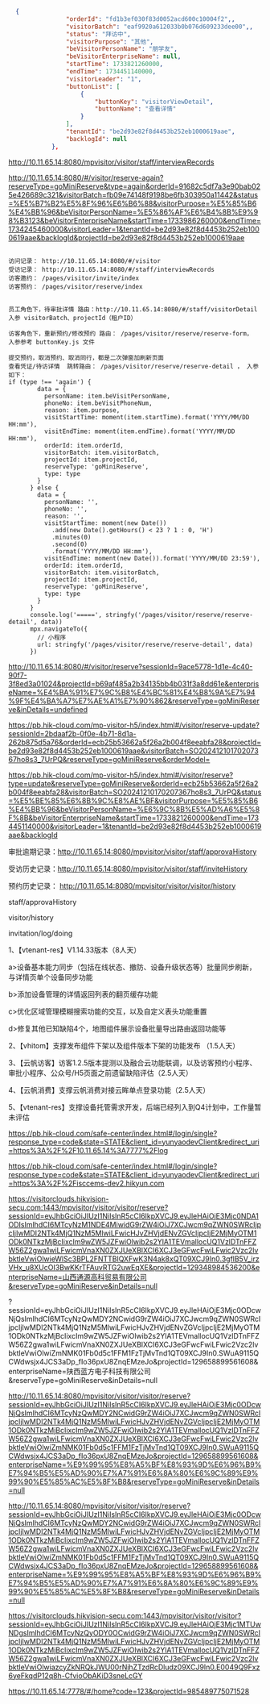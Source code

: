 ```json
  {
                "orderId": "fd1b3ef030f83d0052acd600c10004f2",,
                "visitorBatch": "eaf9920a612033b0b076d609233dee00",,
                "status": "拜访中",
                "visitorPurpose": "其他",
                "beVisitorPersonName": "朋学友",
                "beVisitorEnterpriseName": null,
                "startTime": 1733821260000,
                "endTime": 1734451140000,
                "visitorLeader": "1",
                "buttonList": [
                    {
                        "buttonKey": "visitorViewDetail",
                        "buttonName": "查看详情"
                    }
                ],
                "tenantId": "be2d93e82f8d4453b252eb1000619aae",
                "backlogId": null
            },
```









http://10.11.65.14:8080/mpvisitor/visitor/staff/interviewRecords

http://10.11.65.14:8080/#/visitor/reserve-again?reserveType=goMiniReserve&type=again&orderId=91682c5df7a3e90bab025e426689c321&visitorBatch=fb09e74148f9198be6fb303950a11442&status=%E5%B7%B2%E5%8F%96%E6%B6%88&visitorPurpose=%E5%85%B6%E4%BB%96&beVisitorPersonName=%E5%86%AF%E6%B4%8B%E9%98%B3123&beVisitorEnterpriseName&startTime=1733986260000&endTime=1734245460000&visitorLeader=1&tenantId=be2d93e82f8d4453b252eb1000619aae&backlogId&projectId=be2d93e82f8d4453b252eb1000619aae

```

访问记录： http://10.11.65.14:8080/#/visitor 
受访记录： http://10.11.65.14:8080/#/staff/interviewRecords
访客邀约： /pages/visitor/invite/index
访客预约： /pages/visitor/reserve/index


员工角色下，待审批详情 路由：http://10.11.65.14:8080/#/staff/visitorDetail  入参 visitorBatch、projectId（租户ID）

访客角色下，重新预约/修改预约 路由： /pages/visitor/reserve/reserve-form， 入参参考 buttonKey.js 文件

提交预约，取消预约、取消同行，都是二次弹窗加刷新页面
查看凭证/待访详情  跳转路由： /pages/visitor/reserve/reserve-detail ， 入参如下：
if (type !== 'again') {
        data = {
          personName: item.beVisitPersonName,
          phoneNo: item.beVisitPhoneNum,
          reason: item.purpose,
          visitStartTime: moment(item.startTime).format('YYYY/MM/DD HH:mm'),
          visitEndTime: moment(item.endTime).format('YYYY/MM/DD HH:mm'),
          orderId: item.orderId,
          visitorBatch: item.visitorBatch,
          projectId: item.projectId,
          reserveType: 'goMiniReserve',
          type: type
        }
      } else {
        data = {
          personName: '',
          phoneNo: '',
          reason: '',
          visitStartTime: moment(new Date())
            .add(new Date().getHours() < 23 ? 1 : 0, 'H')
            .minutes(0)
            .second(0)
            .format('YYYY/MM/DD HH:mm'),
          visitEndTime: moment(new Date()).format('YYYY/MM/DD 23:59'),
          orderId: item.orderId,
          visitorBatch: item.visitorBatch,
          projectId: item.projectId,
          reserveType: 'goMiniReserve',
          type: type
        }
      }
      console.log('=====', stringfy('/pages/visitor/reserve/reserve-detail', data))
      mpx.navigateTo({
        // 小程序
        url: stringfy('/pages/visitor/reserve/reserve-detail', data)
      })

```



http://10.11.65.14:8080/#/visitor/reserve?sessionId=9ace5778-1d1e-4c40-90f7-3f8ed3a01024&projectId=b69af485a2b34135bb4b031f3a8dd61e&enterpriseName=%E4%BA%91%E7%9C%B8%E4%BC%81%E4%B8%9A%E7%94%9F%E4%BA%A7%E7%AE%A1%E7%90%862&reserveType=goMiniReserve&inDetails=undefined

https://pb.hik-cloud.com/mp-visitor-h5/index.html#/visitor/reserve-update?sessionId=2bdaaf2b-0f0e-4b71-8d1a-262b875d5a76&orderId=ecb25b53662a5f26a2b004f8eeabfa28&projectId=be2d93e82f8d4453b252eb1000619aae&visitorBatch=SO20241210170207367ho8s3_7UrPQ&reserveType=goMiniReserve&orderModel=

https://pb.hik-cloud.com/mp-visitor-h5/index.html#/visitor/reserve?type=update&reserveType=goMiniReserve&orderId=ecb25b53662a5f26a2b004f8eeabfa28&visitorBatch=SO20241210170207367ho8s3_7UrPQ&status=%E5%BE%85%E6%8B%9C%E8%AE%BF&visitorPurpose=%E5%85%B6%E4%BB%96&beVisitorPersonName=%E6%9C%8B%E5%AD%A6%E5%8F%8B&beVisitorEnterpriseName&startTime=1733821260000&endTime=1734451140000&visitorLeader=1&tenantId=be2d93e82f8d4453b252eb1000619aae&backlogId



审批逾期记录：http://10.11.65.14:8080/mpvisitor/visitor/staff/approvaHistory

受访历史记录：http://10.11.65.14:8080/mpvisitor/visitor/staff/inviteHistory

预约历史记录： http://10.11.65.14:8080/mpvisitor/visitor/visitor/history







staff/approvaHistory

visitor/history

invitation/log/doing













1、【vtenant-res】V1.14.33版本（8人天）

a>设备基本能力同步（包括在线状态、撤防、设备升级状态等）批量同步刷新，与详情页单个设备同步功能

b>添加设备管理的详情返回列表的翻页缓存功能

c>优化区域管理模糊搜索功能的交互，以及自定义表头功能重置

d>修复其他已知缺陷4个，地图组件展示设备批量导出路由返回功能等

2、【vhitom】支撑发布组件下架以及组件版本下架的功能发布 （1.5人天）

3、【云帆访客】访客1.2.5版本提测以及融合云功能联调，以及访客预约小程序、审批小程序、公众号/H5页面之前遗留缺陷评估（2.5人天）

4、【云帆消费】支撑云帆消费对接云眸单点登录功能（2.5人天）

5、【vtenant-res】支撑设备托管需求开发，后端已经列入到Q4计划中，工作量暂未评估







https://pb.hik-cloud.com/safe-center/index.html#/login/single?response_type=code&state=STATE&client_id=yunyaodevClient&redirect_uri=https%3A%2F%2F10.11.65.14%3A7777%2Flog

https://pb.hik-cloud.com/safe-center/index.html#/login/single?response_type=code&state=STATE&client_id=yunyaodevClient&redirect_uri=https%3A%2F%2Fisccems-dev2.hikyun.com

























https://visitorclouds.hikvision-secu.com:1443/mpvisitor/visitor/visitor/reserve?sessionId=eyJhbGciOiJIUzI1NiIsInR5cCI6IkpXVCJ9.eyJleHAiOjE3Mjc0NDA1ODIsImlhdCI6MTcyNzM1NDE4MiwidG9rZW4iOiJ7XCJwcm9qZWN0SWRcIjpcIjIwMDI2NTk4MjQ1NzM5MlwiLFwicHJvZHVjdENvZGVcIjpcIjE2MjMyOTM1ODk0NTkzMjBcIixcIm9wZW5JZFwiOlwib2s2YlA1TEVmallocUQ1VzlDTnFFZW56Z2gwa1wiLFwicmVnaXN0ZXJUeXBlXCI6XCJ3eGFwcFwiLFwic2Vzc2lvbktleVwiOlwieWlSc3BPL2FNTTBlQXFwK3N4ak8xQT09XCJ9In0.3gflB5V_irzVHx_u8XUcOI3BwKKrTFAuvRTG2uwEqXE&projectId=129348984536200&enterpriseName=山西通源高科贸易有限公司&reserveType=goMiniReserve&inDetails=null



?sessionId=eyJhbGciOiJIUzI1NiIsInR5cCI6IkpXVCJ9.eyJleHAiOjE3Mjc0ODcwNjQsImlhdCI6MTcyNzQwMDY2NCwidG9rZW4iOiJ7XCJwcm9qZWN0SWRcIjpcIjIwMDI2NTk4MjQ1NzM5MlwiLFwicHJvZHVjdENvZGVcIjpcIjE2MjMyOTM1ODk0NTkzMjBcIixcIm9wZW5JZFwiOlwib2s2YlA1TEVmallocUQ1VzlDTnFFZW56Z2gwa1wiLFwicmVnaXN0ZXJUeXBlXCI6XCJ3eGFwcFwiLFwic2Vzc2lvbktleVwiOlwiZmNMK01Fb0d5c1FFM1FzTjMvTnd1QT09XCJ9In0.SWuA9115QCWdwsjx4JCS3aDp_fIo36pxU8ZnqEMzeJo&projectId=129658899561608&enterpriseName=陕西蓝方电子科技有限公司&reserveType=goMiniReserve&inDetails=null



http://10.11.65.14:8080/mpvisitor/visitor/visitor/reserve?sessionId=eyJhbGciOiJIUzI1NiIsInR5cCI6IkpXVCJ9.eyJleHAiOjE3Mjc0ODcwNjQsImlhdCI6MTcyNzQwMDY2NCwidG9rZW4iOiJ7XCJwcm9qZWN0SWRcIjpcIjIwMDI2NTk4MjQ1NzM5MlwiLFwicHJvZHVjdENvZGVcIjpcIjE2MjMyOTM1ODk0NTkzMjBcIixcIm9wZW5JZFwiOlwib2s2YlA1TEVmallocUQ1VzlDTnFFZW56Z2gwa1wiLFwicmVnaXN0ZXJUeXBlXCI6XCJ3eGFwcFwiLFwic2Vzc2lvbktleVwiOlwiZmNMK01Fb0d5c1FFM1FzTjMvTnd1QT09XCJ9In0.SWuA9115QCWdwsjx4JCS3aDp_fIo36pxU8ZnqEMzeJo&projectId=129658899561608&enterpriseName=%E9%99%95%E8%A5%BF%E8%93%9D%E6%96%B9%E7%94%B5%E5%AD%90%E7%A7%91%E6%8A%80%E6%9C%89%E9%99%90%E5%85%AC%E5%8F%B8&reserveType=goMiniReserve&inDetails=null



http://10.11.65.14:8080/mpvisitor/visitor/visitor/reserve?sessionId=eyJhbGciOiJIUzI1NiIsInR5cCI6IkpXVCJ9.eyJleHAiOjE3Mjc0ODcwNjQsImlhdCI6MTcyNzQwMDY2NCwidG9rZW4iOiJ7XCJwcm9qZWN0SWRcIjpcIjIwMDI2NTk4MjQ1NzM5MlwiLFwicHJvZHVjdENvZGVcIjpcIjE2MjMyOTM1ODk0NTkzMjBcIixcIm9wZW5JZFwiOlwib2s2YlA1TEVmallocUQ1VzlDTnFFZW56Z2gwa1wiLFwicmVnaXN0ZXJUeXBlXCI6XCJ3eGFwcFwiLFwic2Vzc2lvbktleVwiOlwiZmNMK01Fb0d5c1FFM1FzTjMvTnd1QT09XCJ9In0.SWuA9115QCWdwsjx4JCS3aDp_fIo36pxU8ZnqEMzeJo&projectId=129658899561608&enterpriseName=%E9%99%95%E8%A5%BF%E8%93%9D%E6%96%B9%E7%94%B5%E5%AD%90%E7%A7%91%E6%8A%80%E6%9C%89%E9%99%90%E5%85%AC%E5%8F%B8&reserveType=goMiniReserve&inDetails=null

https://visitorclouds.hikvision-secu.com:1443/mpvisitor/visitor/visitor?sessionId=eyJhbGciOiJIUzI1NiIsInR5cCI6IkpXVCJ9.eyJleHAiOjE3Mjc1MTUwNDgsImlhdCI6MTcyNzQyODY0OCwidG9rZW4iOiJ7XCJwcm9qZWN0SWRcIjpcIjIwMDI2NTk4MjQ1NzM5MlwiLFwicHJvZHVjdENvZGVcIjpcIjE2MjMyOTM1ODk0NTkzMjBcIixcIm9wZW5JZFwiOlwib2s2YlA1TEVmallocUQ1VzlDTnFFZW56Z2gwa1wiLFwicmVnaXN0ZXJUeXBlXCI6XCJ3eGFwcFwiLFwic2Vzc2lvbktleVwiOlwiazcyZkNRQkJWU00rNjhZTzdRcDludz09XCJ9In0.E0049Q9Fxz6yeFkqdP12q8h-CfvioObAKiD3sneLcGY



https://10.11.65.14:7778/#/home?code=123&projectId=985489775071528
